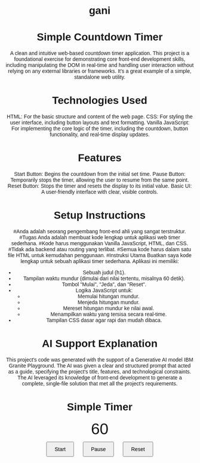 # gani

# Simple Countdown Timer
A clean and intuitive web-based countdown timer application. This project is a foundational exercise for demonstrating core front-end development skills, including manipulating the DOM in real-time and handling user interaction without relying on any external libraries or frameworks. It's a great example of a simple, standalone web utility.

# Technologies Used
HTML: For the basic structure and content of the web page.
CSS: For styling the user interface, including button layouts and text formatting.
Vanilla JavaScript: For implementing the core logic of the timer, including the countdown, button functionality, and real-time display updates.

# Features
Start Button: Begins the countdown from the initial set time.
Pause Button: Temporarily stops the timer, allowing the user to resume from the same point.
Reset Button: Stops the timer and resets the display to its initial value.
Basic UI: A user-friendly interface with clear, visible controls.

# Setup Instructions
#Anda adalah seorang pengembang front-end ahli yang sangat terstruktur.
#Tugas Anda adalah membuat kode lengkap untuk aplikasi web timer sederhana.
#Kode harus menggunakan Vanilla JavaScript, HTML, dan CSS.
#Tidak ada backend atau routing yang terlibat.
#Semua kode harus dalam satu file HTML untuk kemudahan penggunaan.
#Instruksi Utama
Buatkan saya kode lengkap untuk sebuah aplikasi timer sederhana.
Aplikasi ini memiliki:
- Sebuah judul (h1).
- Tampilan waktu mundur (dimulai dari nilai tertentu, misalnya 60 detik).
- Tombol "Mulai", "Jeda", dan "Reset".
- Logika JavaScript untuk:
    - Memulai hitungan mundur.
    - Menjeda hitungan mundur.
    - Mereset hitungan mundur ke nilai awal.
    - Menampilkan waktu yang tersisa secara real-time.
- Tampilan CSS dasar agar rapi dan mudah dibaca.

# AI Support Explanation
This project's code was generated with the support of a Generative AI model IBM Granite Playground. The AI was given a clear and structured prompt that acted as a guide, specifying the project's title, features, and technological constraints. The AI leveraged its knowledge of front-end development to generate a complete, single-file solution that met all the project's requirements.

<!DOCTYPE html>
<html lang="en">
<head>
<meta charset="UTF-8">
<meta name="viewport" content="width=device-width, initial-scale=1.0">
<title>Simple Timer</title>
<style>
  body {
    font-family: Arial, sans-serif;
    text-align: center;
    padding: 20px;
  }
  #timer {
    font-size: 3em;
  }
  button {
    margin: 10px;
    padding: 10px 20px;
    font-size: 1em;
  }
</style>
</head>
<body>

<h1>Simple Timer</h1>
<div id="timer">60</div>
<button id="start">Start</button>
<button id="pause">Pause</button>
<button id="reset">Reset</button>

<script>
let timeLeft = 60;
let intervalId;

function updateTimer() {
  document.getElementById('timer').textContent = timeLeft;
  if (timeLeft > 0) {
    intervalId = setInterval(() => {
      timeLeft--;
      updateTimer();
    }, 1000);
  }
}

function startTimer() {
  if (timeLeft <= 0) return;
  updateTimer();
}

function pauseTimer() {
  clearInterval(intervalId);
}

function resetTimer() {
  timeLeft = 60;
  document.getElementById('timer').textContent = timeLeft;
}

document.getElementById('start').addEventListener('click', startTimer);
document.getElementById('pause').addEventListener('click', pauseTimer);
document.getElementById('reset').addEventListener('click', resetTimer);
</script>

</body>
</html>
